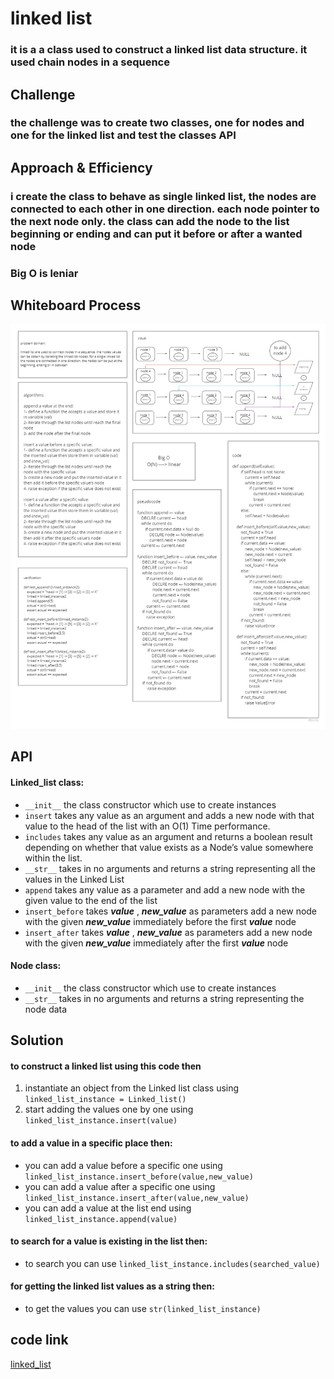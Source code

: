 # linked list
### it is a a class used to construct a linked list data structure. it used chain nodes in a sequence

## Challenge
### the challenge was to create two classes, one for nodes and one for the linked list and test the classes API

## Approach & Efficiency
### i create the class to behave as single linked list, the nodes are connected to each other in one direction. each node pointer to the next node only. the class can add the node to the list beginning or ending and can put it before or after a wanted node
### Big O is leniar

## Whiteboard Process
![ll-insertions](img/ll-insertions.jpg)

## API
#### Linked_list class:
- `__init__` the class constructor which use to create instances
- `insert` takes any value as an argument and adds a new node with that value to the head of the list with an O(1) Time performance.
- `includes` takes any value as an argument and returns a boolean result depending on whether that value exists as a Node’s value somewhere within the list.
- `__str__` takes in no arguments and returns a string representing all the values in the Linked List
- `append` takes any value as a parameter and add a new node with the given value to the end of the list
- `insert_before` takes **_value_** , **_new_value_** as parameters add a new node with the given **_new_value_** immediately before the first **_value_** node
- `insert_after` takes **_value_** , **_new_value_** as parameters add a new node with the given **_new_value_** immediately after the first **_value_** node

#### Node class:
- `__init__` the class constructor which use to create instances
- `__str__` takes in no arguments and returns a string representing the node data

## Solution
#### to construct a linked list using this code then
1. instantiate an object from the Linked list class using `linked_list_instance = Linked_list()`
2. start adding the values one by one using `linked_list_instance.insert(value)`
#### to add a value in a specific place then:
- you can add a value before a specific one using `linked_list_instance.insert_before(value,new_value)`
- you can add a value after a specific one using `linked_list_instance.insert_after(value,new_value)`
- you can add a value at the list end using `linked_list_instance.append(value)`
#### to search for a value is existing in the list then:
- to search you can use `linked_list_instance.includes(searched_value)`
#### for getting the linked list values as a string then:
- to get the values you can use `str(linked_list_instance)`

## code link
[linked_list](linked_list/linked_list.py)
